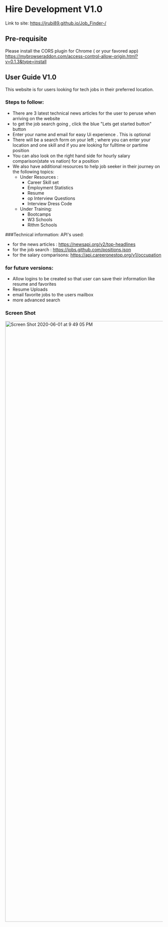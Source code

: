 # Hire Development V1.0


Link to site:
https://jrubi89.github.io/Job_Finder-/

## Pre-requisite
Please install the CORS plugin for Chrome ( or your favored app)
https://mybrowseraddon.com/access-control-allow-origin.html?v=0.1.3&type=install


## User Guide V1.0


This website is for users looking for tech jobs in their preferred location.

### Steps to follow:
- There are 3 latest technical news articles for the user to peruse when arriving on the website
- to get the job search going , click the blue "Lets get started button" button
- Enter your name and email for easy Ui experience . This is optional
- There will be a search form on your left ; where you can enter your location and one skill and if you are looking for fulltime or partime position
- You can also look on the right hand side for hourly salary comparison(state vs nation) for a position 
- We also have additional resources to help job seeker in their journey on the following topics:
  - Under Resources :
    - Career Skill set
    - Employment Statistics
    - Resume
    - op Interview Questions
    - Interview Dress Code
  - Under Training:
    - Bootcamps
    - W3 Schools
    - Rithm Schools
 


###Technical information:
API's used:
- for the news articles : https://newsapi.org/v2/top-headlines
- for the job search  : https://jobs.github.com/positions.json
- for the salary comparisons: https://api.careeronestop.org/v1/occupation

### for future versions:
- Allow logins to be created so that user can save their information like resume and favorites
- Resume Uploads 
- email favorite jobs to the users mailbox
- more advanced search


### Screen Shot 

<img width="1920" alt="Screen Shot 2020-06-01 at 9 49 05 PM" src="https://user-images.githubusercontent.com/60458491/90945953-70abf900-e3f6-11ea-874e-fda51d6b1dfa.png">
